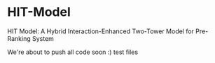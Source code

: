 # HIT-Model
HIT Model: A Hybrid Interaction-Enhanced Two-Tower Model for Pre-Ranking System

We're about to push all code soon :)
test files
